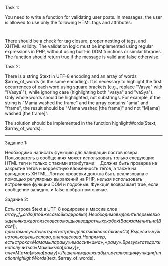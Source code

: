 Task 1:

You need to write a function for validating user posts.
In messages, the user is allowed to use only the following HTML tags and attributes:

<a href="" title=""> </a>
<code> </code>
<i> </i>
<strike> </strike>
<strong> </strong>

There should be a check for tag closure, proper nesting of tags, and XHTML validity.
The validation logic must be implemented using regular expressions in PHP, without using built-in DOM functions or similar libraries.
The function should return true if the message is valid and false otherwise.

Task 2:

There is a string $text in UTF-8 encoding and an array of words $array_of_words (in the same encoding).
It is necessary to highlight the first occurrences of each word using square brackets (e.g., replace "Vasya" with "[Vasya]"), while ignoring case (highlighting both "vasya" and "vaSya").
Only whole words should be highlighted, not substrings. 
For example, if the string is "Mama washed the frame" and the array contains "ama" and "frame", the result should be "Mama washed [the frame]" and not "M[ama] washed [the frame]".

The solution should be implemented in the function highlightWords($text, $array_of_words).



------------------------------


Задание 1:

Необходимо написать функцию для валидации постов юзера. 
Пользователь в сообщениях может использовать только следующие HTML теги и только с такими атрибутами:
<a href="" title=""> </a>
<code> </code>
<i> </i>
<strike> </strike>
<strong> </strong>
Должна быть проверка на закрытие тегов и корректную вложенность тегов, а также на валидность XHTML.
Логика проверки должна быть реализована с помощью регулярных выражений на PHP, нельзя использовать встроенные функции DOM и подобные.
Функция возвращает true, если сообщение валидно, и false в обратном случае.

Задание 2:

Есть строка $text в UTF-8 кодировке и массив слов $array_of_words (в той же самой кодировке). 
Необходимо выделить первые вхождения каждого из слов с помощью квадратных скобок (Вася заменить на [Вася]), при этом не учитывать регистр (выделять как вася так и ваСя). 
Выделить нужно только целые слова, а не подслова. Например, есть строка «Мама мыла раму» и массив «ама», «раму». В результате должно получиться «Мама мыла [раму]», а не «М[ама] мыла [раму]». 
Решением должна быть реализация функции function highlightWords($text, $array_of_words).
